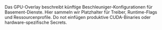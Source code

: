 Das GPU-Overlay beschreibt künftige Beschleuniger-Konfigurationen für Basement-Dienste.
Hier sammeln wir Platzhalter für Treiber, Runtime-Flags und Ressourcenprofile.
Do not einfügen produktive CUDA-Binaries oder hardware-spezifische Secrets.
